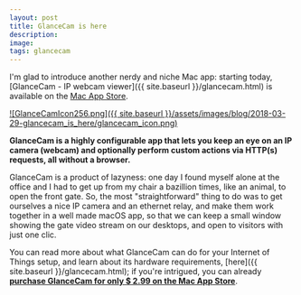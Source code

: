```yaml
---
layout: post
title: GlanceCam is here
description:
image:
tags: glancecam
---
```

I'm glad to introduce another nerdy and niche Mac app: starting today, [GlanceCam - IP webcam viewer]({{ site.baseurl }}/glancecam.html) is available on the [Mac App Store](https://itunes.apple.com/us/app/glancecam-ip-webcam-viewer/id1360797896?l=it&ls=1&mt=12).

[![GlanceCamIcon256.png]({{ site.baseurl }}/assets/images/blog/2018-03-29-glancecam_is_here/glancecam_icon.png)](https://itunes.apple.com/us/app/glancecam-ip-webcam-viewer/id1360797896?l=it&ls=1&mt=12)

**GlanceCam is a highly configurable app that lets you keep an eye on an IP camera (webcam) and optionally perform custom actions via HTTP(s) requests, all without a browser.**

GlanceCam is a product of lazyness: one day I found myself alone at the office and I had to get up from my chair a bazillion times, like an animal, to open the front gate.
So, the most "straightforward" thing to do was to get ourselves a nice IP camera and an ethernet relay, and make them work together in a well made macOS app, so that we can keep a small window showing the gate video stream on our desktops, and open to visitors with just one clic.

You can read more about what GlanceCam can do for your Internet of Things setup, and learn about its hardware requirements, [here]({{ site.baseurl }}/glancecam.html); if you're intrigued, you can already [**purchase GlanceCam for only $ 2.99 on the Mac App Store**](https://itunes.apple.com/us/app/glancecam-ip-webcam-viewer/id1360797896?l=it&ls=1&mt=12).